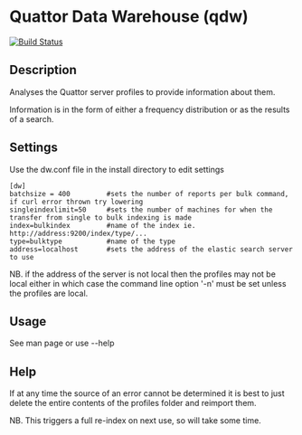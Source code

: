 Quattor Data Warehouse (qdw)
============================

[![Build Status](http://jenkins1.ugent.be/job/Data_warehouse/badge/icon)](http://jenkins1.ugent.be/job/Data_warehouse/)

Description
-----------
Analyses the Quattor server profiles to provide information about them.

Information is in the form of either a frequency distribution or as the results of a search.

Settings
--------
Use the dw.conf file in the install directory to edit settings

    [dw]
    batchsize = 400         #sets the number of reports per bulk command, if curl error thrown try lowering
    singleindexlimit=50     #sets the number of machines for when the transfer from single to bulk indexing is made
    index=bulkindex         #name of the index ie. http://address:9200/index/type/...
    type=bulktype           #name of the type
    address=localhost       #sets the address of the elastic search server to use

NB. if the address of the server is not local then the profiles may not be local either in which case the command line option '-n' must be set unless the profiles are local.

Usage
-----
See man page or use --help

Help
----
If at any time the source of an error cannot be determined it is best to just delete the entire contents of the profiles folder and reimport them.

NB. This triggers a full re-index on next use, so will take some time.
